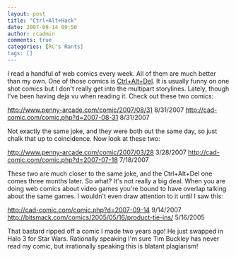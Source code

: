 ```yaml
---
layout: post
title: "Ctrl+Alt+Hack"
date: 2007-09-14 09:50
author: rcadmin
comments: true
categories: [RC's Rants]
tags: []
---
```

I read a handful of web comics every week. All of them are much better than my own. One of those comics is <a href="http://cad-comic.com/">Ctrl+Alt+Del</a>. It is usually funny on one shot comics but I don't really get into the multipart storylines. Lately, though I've been having deja vu when reading it. Check out these two comics:

<a href="http://www.penny-arcade.com/comic/2007/08/31">http://www.penny-arcade.com/comic/2007/08/31</a> 8/31/2007
<a href="http://cad-comic.com/comic.php?d=2007-08-31">http://cad-comic.com/comic.php?d=2007-08-31</a> 8/31/2007

Not exactly the same joke, and they were both out the same day, so just chalk that up to coincidence. Now look at these two:

<a href="http://www.penny-arcade.com/comic/2007/03/28">http://www.penny-arcade.com/comic/2007/03/28</a> 3/28/2007
<a href="http://cad-comic.com/comic.php?d=2007-07-18">http://cad-comic.com/comic.php?d=2007-07-18</a> 7/18/2007

These two are much closer to the same joke, and the Ctrl+Alt+Del one comes three months later. So what? It's not really a big deal. When you are doing web comics about video games you're bound to have overlap talking about the same games. I wouldn't even draw attention to it until I saw this:

<a href="http://cad-comic.com/comic.php?d=2007-09-14">http://cad-comic.com/comic.php?d=2007-09-14</a> 9/14/2007
<a href="http://bitsmack.com/comics/2005/05/16/product-tie-ins/">http://bitsmack.com/comics/2005/05/16/product-tie-ins/</a> 5/16/2005

That bastard ripped off a comic I made two years ago! He just swapped in Halo 3 for Star Wars. Rationally speaking I'm sure Tim Buckley has never read my comic, but irrationally speaking this is blatant plagiarism! 


